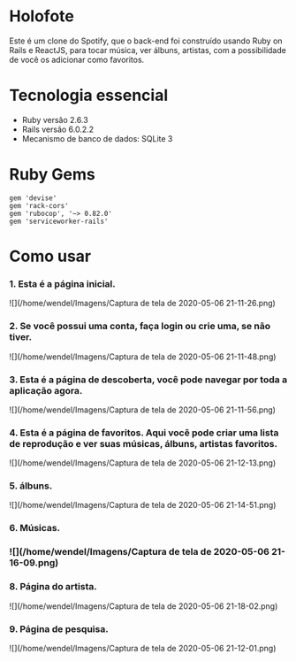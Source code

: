 # Holofote

Este é um clone do Spotify, que o back-end foi construído usando Ruby on Rails e ReactJS, para tocar música, ver álbuns, artistas, com a possibilidade de você os adicionar como favoritos. 

# Tecnologia essencial

- Ruby versão 2.6.3
- Rails versão 6.0.2.2
- Mecanismo de banco de dados: SQLite 3

# Ruby Gems

```
gem 'devise'
gem 'rack-cors'
gem 'rubocop', '~> 0.82.0'
gem 'serviceworker-rails'
```

# Como usar

### 1. Esta é a página inicial.

![](/home/wendel/Imagens/Captura de tela de 2020-05-06 21-11-26.png)

### 2. Se você possui uma conta, faça login ou crie uma, se não tiver.

![](/home/wendel/Imagens/Captura de tela de 2020-05-06 21-11-48.png)

### 3. Esta é a página de descoberta, você pode navegar por toda a aplicação agora.

![](/home/wendel/Imagens/Captura de tela de 2020-05-06 21-11-56.png)

### 4. Esta é a página de favoritos. Aqui você pode criar uma lista de reprodução e ver suas músicas, álbuns, artistas favoritos.

![](/home/wendel/Imagens/Captura de tela de 2020-05-06 21-12-13.png)

### 5. álbuns.

![](/home/wendel/Imagens/Captura de tela de 2020-05-06 21-14-51.png)

### 6. Músicas.

### ![](/home/wendel/Imagens/Captura de tela de 2020-05-06 21-16-09.png)

### 8. Página do artista.

![](/home/wendel/Imagens/Captura de tela de 2020-05-06 21-18-02.png)

### 9. Página de pesquisa.

![](/home/wendel/Imagens/Captura de tela de 2020-05-06 21-12-01.png)